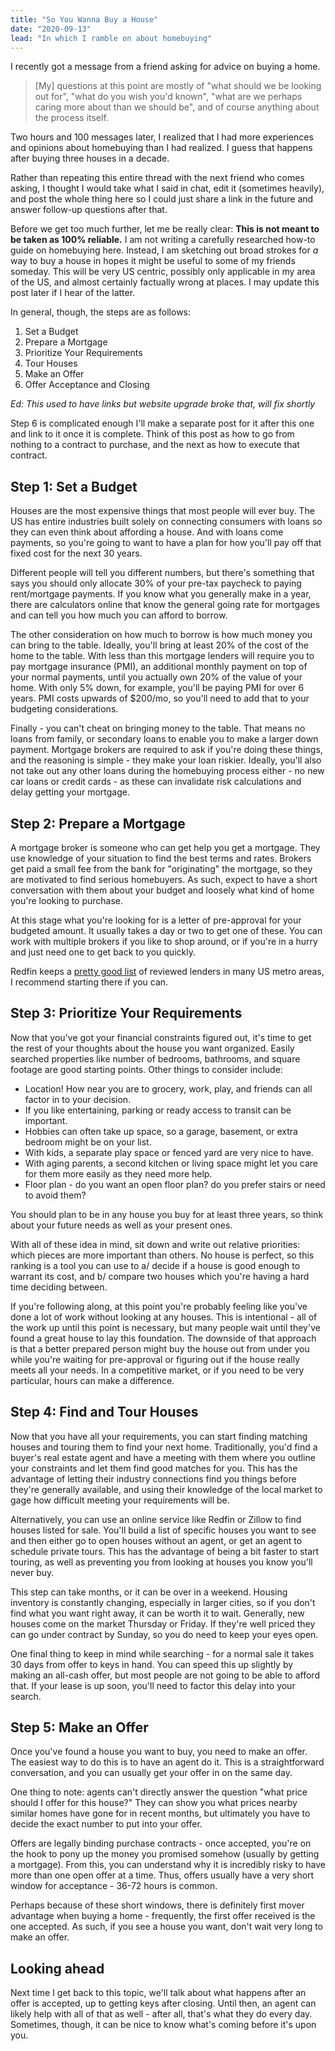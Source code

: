 ```yaml
---
title: "So You Wanna Buy a House"
date: "2020-09-13"
lead: "In which I ramble on about homebuying"
---
```


I recently got a message from a friend asking for advice on buying a home.

> [My] questions at this point are mostly of "what should we be looking out
> for", "what do you wish you'd known", "what are we perhaps caring more about
> than we should be", and of course anything about the process itself.

Two hours and 100 messages later, I realized that I had more experiences and
opinions about homebuying than I had realized. I guess that happens after
buying three houses in a decade.

Rather than repeating this entire thread with the next friend who comes asking,
I thought I would take what I said in chat, edit it (sometimes heavily), and
post the whole thing here so I could just share a link in the future and answer
follow-up questions after that.

Before we get too much further, let me be really clear: **This is not meant to
be taken as 100% reliable.** I am not writing a carefully researched how-to
guide on homebuying here. Instead, I am sketching out broad strokes for _a_ way
to buy a house in hopes it might be useful to some of my friends someday. This
will be very US centric, possibly only applicable in my area of the US, and
almost certainly factually wrong at places. I may update this post later if I
hear of the latter.

In general, though, the steps are as follows:

1. Set a Budget
2. Prepare a Mortgage
3. Prioritize Your Requirements
4. Tour Houses
5. Make an Offer
6. Offer Acceptance and Closing

_Ed: This used to have links but website upgrade broke that, will fix shortly_

Step 6 is complicated enough I'll make a separate post for it after this one and
link to it once it is complete. Think of this post as how to go from nothing to
a contract to purchase, and the next as how to execute that contract.

## Step 1: Set a Budget

Houses are the most expensive things that most people will ever buy. The US has
entire industries built solely on connecting consumers with loans so they can
even think about affording a house. And with loans come payments, so you're
going to want to have a plan for how you'll pay off that fixed cost for the next
30 years.

Different people will tell you different numbers, but there's something that
says you should only allocate 30% of your pre-tax paycheck to paying
rent/mortgage payments. If you know what you generally make in a year, there
are calculators online that know the general going rate for mortgages and can
tell you how much you can afford to borrow.

The other consideration on how much to borrow is how much money you can bring to
the table. Ideally, you'll bring at least 20% of the cost of the home to the
table. With less than this mortgage lenders will require you to pay mortgage
insurance (PMI), an additional monthly payment on top of your normal payments,
until you actually own 20% of the value of your home. With only 5% down, for
example, you'll be paying PMI for over 6 years. PMI costs upwards of $200/mo,
so you'll need to add that to your budgeting considerations.

Finally - you can't cheat on bringing money to the table. That means no loans
from family, or secondary loans to enable you to make a larger down payment.
Mortgage brokers are required to ask if you're doing these things, and the
reasoning is simple - they make your loan riskier. Ideally, you'll also not
take out any other loans during the homebuying process either - no new car loans
or credit cards - as these can invalidate risk calculations and delay getting
your mortgage.

## Step 2: Prepare a Mortgage

A mortgage broker is someone who can get help you get a mortgage. They use
knowledge of your situation to find the best terms and rates. Brokers get paid
a small fee from the bank for "originating" the mortgage, so they are motivated
to find serious homebuyers. As such, expect to have a short conversation with
them about your budget and loosely what kind of home you're looking to purchase.

At this stage what you're looking for is a letter of pre-approval for your
budgeted amount. It usually takes a day or two to get one of these. You can
work with multiple brokers if you like to shop around, or if you're in a hurry
and just need one to get back to you quickly.

Redfin keeps a [pretty good list] of reviewed lenders in many US metro areas, I
recommend starting there if you can.

[pretty good list]: https://www.redfin.com/openbook

## Step 3: Prioritize Your Requirements

Now that you've got your financial constraints figured out, it's time to get
the rest of your thoughts about the house you want organized. Easily searched
properties like number of bedrooms, bathrooms, and square footage are good
starting points. Other things to consider include:

- Location! How near you are to grocery, work, play, and friends can all factor
  in to your decision.
- If you like entertaining, parking or ready access to transit can be important.
- Hobbies can often take up space, so a garage, basement, or extra bedroom might
  be on your list.
- With kids, a separate play space or fenced yard are very nice to have.
- With aging parents, a second kitchen or living space might let you care for
  them more easily as they need more help.
- Floor plan - do you want an open floor plan? do you prefer stairs or need to
  avoid them?

You should plan to be in any house you buy for at least three years, so think
about your future needs as well as your present ones.

With all of these idea in mind, sit down and write out relative priorities:
which pieces are more important than others. No house is perfect, so this
ranking is a tool you can use to a/ decide if a house is good enough to warrant
its cost, and b/ compare two houses which you're having a hard time deciding
between.

If you're following along, at this point you're probably feeling like you've
done a lot of work without looking at any houses. This is intentional - all of
the work up until this point is necessary, but many people wait until they've
found a great house to lay this foundation. The downside of that approach is
that a better prepared person might buy the house out from under you while
you're waiting for pre-approval or figuring out if the house really meets all
your needs. In a competitive market, or if you need to be very particular,
hours can make a difference.

## Step 4: Find and Tour Houses

Now that you have all your requirements, you can start finding matching houses
and touring them to find your next home. Traditionally, you'd find a buyer's
real estate agent and have a meeting with them where you outline your
constraints and let them find good matches for you. This has the advantage of
letting their industry connections find you things before they're generally
available, and using their knowledge of the local market to gage how difficult
meeting your requirements will be.

Alternatively, you can use an online service like Redfin or Zillow to find
houses listed for sale. You'll build a list of specific houses you want to see
and then either go to open houses without an agent, or get an agent to schedule
private tours. This has the advantage of being a bit faster to start touring,
as well as preventing you from looking at houses you know you'll never buy.

This step can take months, or it can be over in a weekend. Housing inventory
is constantly changing, especially in larger cities, so if you don't find what
you want right away, it can be worth it to wait. Generally, new houses come on
the market Thursday or Friday. If they're well priced they can go under
contract by Sunday, so you do need to keep your eyes open.

One final thing to keep in mind while searching - for a normal sale it takes 30
days from offer to keys in hand. You can speed this up slightly by making an
all-cash offer, but most people are not going to be able to afford that. If your
lease is up soon, you'll need to factor this delay into your search.

## Step 5: Make an Offer

Once you've found a house you want to buy, you need to make an offer. The
easiest way to do this is to have an agent do it. This is a straightforward
conversation, and you can usually get your offer in on the same day.

One thing to note: agents can't directly answer the question "what price should
I offer for this house?" They can show you what prices nearby similar homes
have gone for in recent months, but ultimately you have to decide the exact
number to put into your offer.

Offers are legally binding purchase contracts - once accepted, you're on the
hook to pony up the money you promised somehow (usually by getting a mortgage).
From this, you can understand why it is incredibly risky to have more than one
open offer at a time. Thus, offers usually have a very short window for
acceptance - 36-72 hours is common.

Perhaps because of these short windows, there is definitely first mover
advantage when buying a home - frequently, the first offer received is the one
accepted. As such, if you see a house you want, don't wait very long to make
an offer.

## Looking ahead

Next time I get back to this topic, we'll talk about what happens after an offer
is accepted, up to getting keys after closing. Until then, an agent can likely
help with all of that as well - after all, that's what they do every day.
Sometimes, though, it can be nice to know what's coming before it's upon you.
